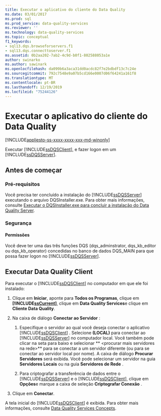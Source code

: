 ```yaml
---
title: Executar o aplicativo do cliente do Data Quality
ms.date: 03/01/2017
ms.prod: sql
ms.prod_service: data-quality-services
ms.reviewer: ''
ms.technology: data-quality-services
ms.topic: conceptual
f1_keywords:
- sql13.dqs.browseforservers.f1
- sql13.dqs.connecttoserver.f1
ms.assetid: 0b2aa202-7ab2-4c9d-b0f1-802588053a1e
author: swinarko
ms.author: sawinark
ms.openlocfilehash: da099b6a3aca31dd0acdc82f7e2bdbdf13c7c24e
ms.sourcegitcommit: 792c7548e9a07b5cd166e0007d06f64241a161f8
ms.translationtype: MT
ms.contentlocale: pt-BR
ms.lasthandoff: 12/19/2019
ms.locfileid: "75244126"
---
```

# <a name="run-the-data-quality-client-application"></a>Executar o aplicativo do cliente do Data Quality

[!INCLUDE[appliesto-ss-xxxx-xxxx-xxx-md-winonly](../includes/appliesto-ss-xxxx-xxxx-xxx-md-winonly.md)]

  Executar [!INCLUDE[ssDQSClient](../includes/ssdqsclient-md.md)], e fazer logon em um [!INCLUDE[ssDQSServer](../includes/ssdqsserver-md.md)].  
  
##  <a name="BeforeYouBegin"></a>Antes de começar  
  
###  <a name="Prerequisites"></a>Pré-requisitos  
 Você precisa ter concluído a instalação do [!INCLUDE[ssDQSServer](../includes/ssdqsserver-md.md)] executando o arquivo DQSInstaller.exe. Para obter mais informações, consulte [Executar o DQSInstaller.exe para concluir a instalação do Data Quality Server](../data-quality-services/install-windows/run-dqsinstaller-exe-to-complete-data-quality-server-installation.md).  
  
###  <a name="Security"></a>Segurança  
  
####  <a name="Permissions"></a>Permissões  
 Você deve ter uma das três funções DQS (dqs_adminstrator, dqs_kb_editor ou dqs_kb_operator) concedidas no banco de dados DQS_MAIN para que possa fazer logon no [!INCLUDE[ssDQSServer](../includes/ssdqsserver-md.md)].  
  
##  <a name="Run"></a>Executar Data Quality Client  
 Para executar o [!INCLUDE[ssDQSClient](../includes/ssdqsclient-md.md)] no computador em que ele foi instalado:  
  
1.  Clique em **Iniciar**, aponte para **Todos os Programas**, clique em **[!INCLUDE[ssCurrent](../includes/sscurrent-md.md)]**, clique em **Data Quality Services**e clique em **Cliente Data Quality**.  
  
2.  Na caixa de diálogo **Conectar ao Servidor** :  
  
    1.  Especifique o servidor ao qual você deseja conectar o aplicativo [!INCLUDE[ssDQSClient](../includes/ssdqsclient-md.md)] . Selecione **(LOCAL)** para conectar ao [!INCLUDE[ssDQSServer](../includes/ssdqsserver-md.md)] no computador local. Você também pode clicar na seta para baixo e selecionar ** \<procurar mais servidores na rede>** para se conectar a um servidor diferente (ou para se conectar ao servidor local por nome). A caixa de diálogo **Procurar Servidores** será exibida. Você pode selecionar um servidor na guia **Servidores Locais** ou na guia **Servidores de Rede** .  
  
    2.  Para criptografar a transferência de dados entre o [!INCLUDE[ssDQSServer](../includes/ssdqsserver-md.md)] e o [!INCLUDE[ssDQSClient](../includes/ssdqsclient-md.md)], clique em **Opções**e marque a caixa de seleção **Criptografar Conexão** .  
  
3.  Clique em **Conectar**.  
  
 A tela inicial do [!INCLUDE[ssDQSClient](../includes/ssdqsclient-md.md)] é exibida. Para obter mais informações, consulte [Data Quality Services Concepts](../data-quality-services/data-quality-client-home-screen.md).  
  
  
